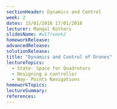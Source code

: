 ```yaml
---
sectionHeader: Dynamics and Control
week: 2
dates: 15/01/2018 17/01/2018
lecturer: Mangal Kothari
slidesName: #w17/week2
homeworkRelease:
advancedRelease:
solutionRelease:
title: "Dynamics and Control of Drones"
lectureTopics:
  - State- Space for Quadrotors
  - Designing a controller
  - Way- Points Navigations
homeworkTopics:
lectureSummary:
references:
---
```

